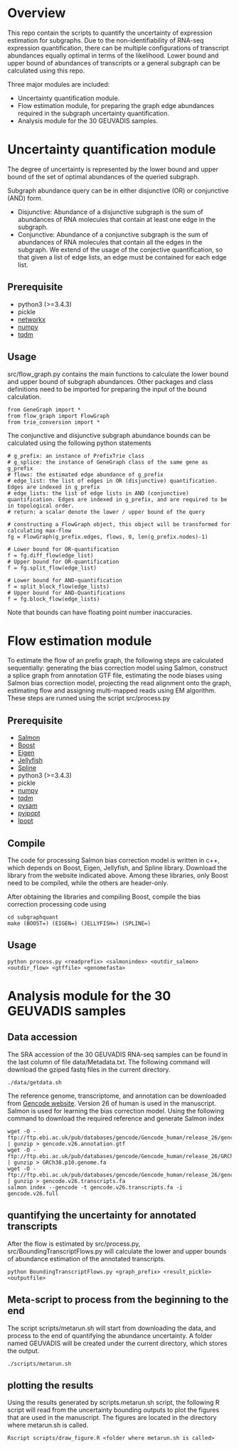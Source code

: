 # Overview
This repo contain the scripts to quantify the uncertainty of expression estimation for subgraphs. Due to the non-identifiability of RNA-seq expression quantification, there can be multiple configurations of transcript abundances equally optimal in terms of the likelihood. Lower bound and upper bound of abundances of transcripts or a general subgraph can be calculated using this repo.

Three major modules are included:
+ Uncertainty quantification module.
+ Flow estimation module, for preparing the graph edge abundances required in the subgraph uncertainty quantification.
+ Analysis module for the 30 GEUVADIS samples.


# Uncertainty quantification module
The degree of uncertainty is represented by the lower bound and upper bound of the set of optimal abundances of the queried subgraph.

Subgraph abundance query can be in either disjunctive (OR) or conjunctive (AND) form. 
+ Disjunctive: Abundance of a disjunctive subgraph is the sum of abundances of RNA molecules that contain at least one edge in the subgraph. 
+ Conjunctive: Abundance of a conjunctive subgraph is the sum of abundances of RNA molecules that contain all the edges in the subgraph. We extend of the usage of the conjective quantification, so that given a list of edge lists, an edge must be contained for each edge list.

## Prerequisite
+ python3 (>=3.4.3)
+ pickle
+ [networkx](https://networkx.github.io/documentation/stable/)
+ [numpy](http://www.numpy.org/)
+ [tqdm](https://tqdm.github.io/)

## Usage
src/flow_graph.py contains the main functions to calculate the lower bound and upper bound of subgraph abundances. Other packages and class definitions need to be imported for preparing the input of the bound calculation.
```
from GeneGraph import *
from flow_graph import FlowGraph
from trie_conversion import *
```

The conjunctive and disjunctive subgraph abundance bounds can be calculated using the following python statements
```
# g_prefix: an instance of PrefixTrie class
# g_splice: the instance of GeneGraph class of the same gene as g_prefix
# flows: the estimated edge abundance of g_prefix
# edge_list: the list of edges in OR (disjunctive) quantification. Edges are indexed in g_prefix
# edge_lists: the list of edge lists in AND (conjunctive) quantification. Edges are indexed in g_prefix, and are required to be in topological order.
# return: a scalar denote the lower / upper bound of the query

# constructing a FlowGraph object, this object will be transformed for calculating max-flow
fg = FlowGraph(g_prefix.edges, flows, 0, len(g_prefix.nodes)-1)

# Lower bound for OR-quantification
f = fg.diff_flow(edge_list)
# Upper bound for OR-quantification
f = fg.split_flow(edge_list)

# Lower bound for AND-quantification
f = split_block_flow(edge_lists)
# Upper bound for AND-Quantifications
f = fg.block_flow(edge_lists)
```
Note that bounds can have floating point number inaccuracies.


# Flow estimation module
To estimate the flow of an prefix graph, the following steps are calculated sequentially: generating the bias correction model using Salmon, construct a splice graph from annotation GTF file, estimating the node biases using Salmon bias correction model, projecting the read alignment onto the graph, estimating flow and assigning multi-mapped reads using EM algorithm. These steps are runned using the script src/process.py

## Prerequisite
+ [Salmon](https://salmon.readthedocs.io/en/latest/)
+ [Boost](https://www.boost.org/)
+ [Eigen](http://eigen.tuxfamily.org/index.php?title=Main_Page)
+ [Jellyfish](https://github.com/gmarcais/Jellyfish)
+ [Spline](https://kluge.in-chemnitz.de/opensource/spline/)
+ python3 (>=3.4.3)
+ pickle
+ [numpy](http://www.numpy.org/)
+ [tqdm](https://tqdm.github.io/)
+ [pysam](https://pysam.readthedocs.io/en/latest/)
+ [pyipopt](https://github.com/xuy/pyipopt)
+ [Ipopt](https://projects.coin-or.org/Ipopt)

## Compile
The code for processing Salmon bias correction model is written in c++, which depends on Boost, Eigen, Jellyfish, and Spline library. Download the library from the website indicated above. Among these libraries, only Boost need to be compiled, while the others are header-only.

After obtaining the libraries and compiling Boost, compile the bias correction processing code using
```
cd subgraphquant
make (BOOST=) (EIGEN=) (JELLYFISH=) (SPLINE=)
```

## Usage
```
python process.py <readprefix> <salmonindex> <outdir_salmon> <outdir_flow> <gtffile> <genomefasta>
```


# Analysis module for the 30 GEUVADIS samples

## Data accession
The SRA accession of the 30 GEUVADIS RNA-seq samples can be found in the last column of file data/Metadata.txt. The following command will download the gziped fastq files in the current directory.
```
./data/getdata.sh
```
The reference genome, transcriptome, and annotation can be downloaded from [Gencode website](https://www.gencodegenes.org/). Version 26 of human is used in the manuscript. Salmon is used for learning the bias correction model. Using the following command to download the required reference and generate Salmon index
```
wget -O - ftp://ftp.ebi.ac.uk/pub/databases/gencode/Gencode_human/release_26/gencode.v26.annotation.gtf.gz | gunzip > gencode.v26.annotation.gtf
wget -O - ftp://ftp.ebi.ac.uk/pub/databases/gencode/Gencode_human/release_26/GRCh38.p10.genome.fa.gz | gunzip > GRCh38.p10.genome.fa
wget -O - ftp://ftp.ebi.ac.uk/pub/databases/gencode/Gencode_human/release_26/gencode.v26.transcripts.fa.gz | gunzip > gencode.v26.transcripts.fa
salmon index --gencode -t gencode.v26.transcripts.fa -i gencode.v26.full
```

## quantifying the uncertainty for annotated transcripts
After the flow is estimated by src/process.py, src/BoundingTranscriptFlows.py will calculate the lower and upper bounds of abundance estimation of the annotated transcripts.
```
python BoundingTranscriptFlows.py <graph_prefix> <result_pickle> <outputfile>
```

## Meta-script to process from the beginning to the end
The script scripts/metarun.sh will start from downloading the data, and process to the end of quantifying the abundance uncertainty. A folder named GEUVADIS will be created under the current directory, which stores the output.
```
./scripts/metarun.sh
```

## plotting the results
Using the results generated by scripts.metarun.sh script, the following R script will read from the uncertainty bounding outputs to plot the figures that are used in the manuscript. The figures are located in the directory where metarun.sh is called.
```
Rscript scripts/draw_figure.R <folder where metarun.sh is called>
```
